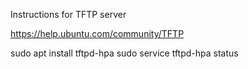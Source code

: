 Instructions for TFTP server

https://help.ubuntu.com/community/TFTP

sudo apt install tftpd-hpa
sudo service tftpd-hpa status
